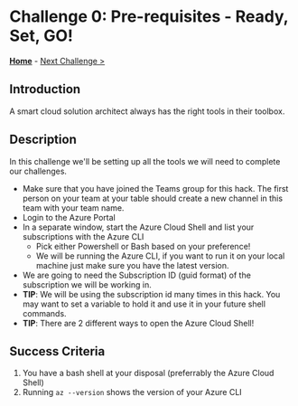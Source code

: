 # Challenge 0: Pre-requisites - Ready, Set, GO! 

**[Home](../README.md)** - [Next Challenge >](./Challenge-01.md)

## Introduction

A smart cloud solution architect always has the right tools in their toolbox. 

## Description

In this challenge we'll be setting up all the tools we will need to complete our challenges.

- Make sure that you have joined the Teams group for this hack. The first person on your team at your table should create a new channel in this team with your team name.
- Login to the Azure Portal
- In a separate window, start the Azure Cloud Shell and list your subscriptions with the Azure CLI
	- Pick either Powershell or Bash based on your preference!
	- We will be running the Azure CLI, if you want to run it on your local machine just make sure you have the latest version.
- We are going to need the Subscription ID (guid format) of the subscription we will be working in.
- **TIP**: We will be using the subscription id many times in this hack. You may want to set a variable to hold it and use it in your future shell commands.
- **TIP**: There are 2 different ways to open the Azure Cloud Shell!

## Success Criteria

1. You have a bash shell at your disposal (preferrably the Azure Cloud Shell)
1. Running `az --version` shows the version of your Azure CLI
